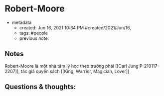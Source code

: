 # Robert-Moore

- metadata
	- created: Jun 16, 2021 10:34 PM #created/2021/Jun/16,
	- tags: #people 
	- previous note:

## Notes

Robert-Moore là một nhà tâm lý học theo trường phái [[Carl Jung P-210117-2207]], tác giả quyển sách [[King, Warrior, Magician, Lover]]

## Questions & thoughts:
